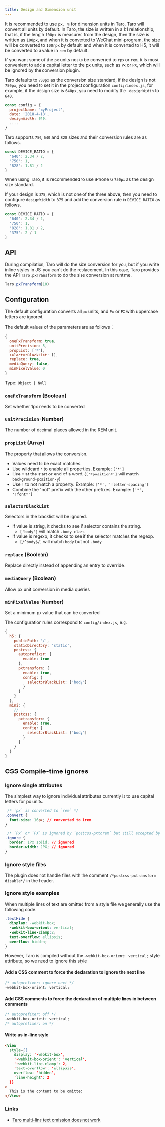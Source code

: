 ```yaml
---
title: Design and Dimension unit
---
```


It is recommended to use `px`, ` %` for dimension units in Taro, Taro will convert all units by default. In Taro, the size is written in a 1:1 relationship, that is, if the length `100px` is measured from the design, then the size is written as `100px`, and when it is converted to WeChat mini-program, the size will be converted to `100rpx` by default, and when it is converted to H5, it will be converted to a value in `rem` by default.


If you want some of the `px` units not to be converted to `rpx` or `rem`, it is most convenient to add a capital letter to the px units, such as `Px` or `PX`, which will be ignored by the conversion plugin.

Taro defaults to `750px` as the conversion size standard, if the design is not `750px`, you need to set it in the project configuration `config/index.js`, for example, if the design size is `640px`, you need to modify the ` designWidth` to `640`.

```jsx title="/config/index.js"
const config = {
  projectName: 'myProject',
  date: '2018-4-18',
  designWidth: 640,
  ....
}
```

Taro supports `750`, `640` and `828` sizes and their conversion rules are as follows.

```jsx
const DEVICE_RATIO = {
  '640': 2.34 / 2,
  '750': 1,
  '828': 1.81 / 2
}
```

When using Taro, it is recommended to use iPhone 6 `750px` as the design size standard.

If your design is `375`, which is not one of the three above, then you need to configure `designWidth` to `375` and add the conversion rule in `DEVICE_RATIO` as follows.

```jsx {5}
const DEVICE_RATIO = {
  '640': 2.34 / 2,
  '750': 1,
  '828': 1.81 / 2,
  '375': 2 / 1
}
```

## API

During compilation, Taro will do the size conversion for you, but if you write inline styles in JS, you can't do the replacement. 
In this case, Taro provides the API `Taro.pxTransform` to do the size conversion at runtime.

```jsx
Taro.pxTransform(10) 
```

## Configuration

The default configuration converts all `px` units, and `Px` or `PX` with uppercase letters are ignored.

The default values of the parameters are as follows：

```js
{
  onePxTransform: true,
  unitPrecision: 5,
  propList: ['*'],
  selectorBlackList: [],
  replace: true,
  mediaQuery: false,
  minPixelValue: 0
}
```

Type: `Object | Null`

### `onePxTransform` (Boolean)

Set whether 1px needs to be converted

### `unitPrecision` (Number)

The number of decimal places allowed in the REM unit.

### `propList` (Array)

The property that allows the conversion.

- Values need to be exact matches.
- Use wildcard `*` to enable all properties. Example: `['*']`
- Use `*` at the start or end of a word. (`['*position*']` will match `background-position-y`)
- Use `!` to not match a property. Example: `['*', '!letter-spacing']`
- Combine the "not" prefix with the other prefixes. Example: `['*', '!font*']`

### `selectorBlackList`

Selectors in the blacklist will be ignored.

- If value is string, it checks to see if selector contains the string.
  - `['body']` will match `.body-class`
- If value is regexp, it checks to see if the selector matches the regexp.
  - `[/^body$/]` will match `body` but not `.body`

### `replace` (Boolean)

Replace directly instead of appending an entry to override.

### `mediaQuery` (Boolean)

Allow px unit conversion in media queries

### `minPixelValue` (Number)

Set a minimum px value that can be converted

The configuration rules correspond to `config/index.js`, e.g.

```js {9-14,20-25} title="/config/index.js"
{
  h5: {
    publicPath: '/',
    staticDirectory: 'static',
    postcss: {
      autoprefixer: {
        enable: true
      },
      pxtransform: {
        enable: true,
        config: {
          selectorBlackList: ['body']
        }
      }
    }
  },
  mini: {
    // ...
    postcss: {
      pxtransform: {
        enable: true,
        config: {
          selectorBlackList: ['body']
        }
      }
    }
  }
}
```

## CSS Compile-time ignores

### Ignore single attributes

The simplest way to ignore individual attributes currently is to use capital letters for px units.

```css
 /* `px` is converted to `rem` */
.convert {
  font-size: 16px; // converted to 1rem
}

 /* `Px` or `PX` is ignored by `postcss-pxtorem` but still accepted by browsers */
.ignore {
  border: 1Px solid; // ignored
  border-width: 2PX; // ignored
}
```

### Ignore style files

The plugin does not handle files with the comment `/*postcss-pxtransform disable*/` in the header.

### Ignore style examples

When multiple lines of text are omitted from a style file we generally use the following code.

```css {3}
.textHide {
  display: -webkit-box;
  -webkit-box-orient: vertical;
  -webkit-line-clamp:2;
  text-overflow: ellipsis;
  overflow: hidden;
}
```

However, Taro is compiled without the `-webkit-box-orient: vertical;` style attribute, so we need to ignore this style

####  Add a CSS comment to force the declaration to ignore the next line

```css {1}
/* autoprefixer: ignore next */
-webkit-box-orient: vertical;
```

#### Add CSS comments to force the declaration of multiple lines in between comments

```css {1,3}
/* autoprefixer: off */
-webkit-box-orient: vertical;
/* autoprefixer: on */
```

#### Write as in-line style

```HTML {2-9}
<View 
  style={{
    display: '-webkit-box',
    '-webkit-box-orient': 'vertical',
    '-webkit-line-clamp': 2,
    'text-overflow': 'ellipsis',
    overflow: 'hidden',
    'line-height': 2
  }}
>
  This is the content to be omitted
</View>
```

### Links

- [Taro multi-line text omission does not work](https://taro-club.jd.com/topic/2270/taro%E5%A4%9A%E8%A1%8C%E6%96%87%E6%9C%AC%E7%9C%81%E7%95%A5%E4%B8%8D%E7%94%9F%E6%95%88)